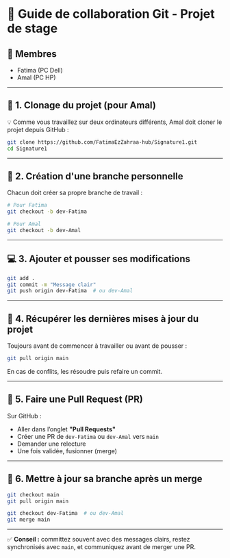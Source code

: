 
# 📁 Guide de collaboration Git - Projet de stage

## 👥 Membres
- Fatima (PC Dell)
- Amal (PC HP)

---

## 🔧 1. Clonage du projet (pour Amal)

💡 Comme vous travaillez sur deux ordinateurs différents, Amal doit cloner le projet depuis GitHub :

```bash
git clone https://github.com/FatimaEzZahraa-hub/Signature1.git
cd Signature1
```

---

## 🌿 2. Création d'une branche personnelle

Chacun doit créer sa propre branche de travail :

```bash
# Pour Fatima
git checkout -b dev-Fatima

# Pour Amal
git checkout -b dev-Amal
```

---

## 💻 3. Ajouter et pousser ses modifications

```bash
git add .
git commit -m "Message clair"
git push origin dev-Fatima  # ou dev-Amal
```

---

## 🔄 4. Récupérer les dernières mises à jour du projet

Toujours avant de commencer à travailler ou avant de pousser :

```bash
git pull origin main
```

En cas de conflits, les résoudre puis refaire un commit.

---

## 🔀 5. Faire une Pull Request (PR)

Sur GitHub :
- Aller dans l’onglet **"Pull Requests"**
- Créer une PR de `dev-Fatima` ou `dev-Amal` vers `main`
- Demander une relecture
- Une fois validée, fusionner (merge)

---

## 🔁 6. Mettre à jour sa branche après un merge

```bash
git checkout main
git pull origin main

git checkout dev-Fatima  # ou dev-Amal
git merge main
```

---

✅ **Conseil :** committez souvent avec des messages clairs, restez synchronisés avec `main`, et communiquez avant de merger une PR.
